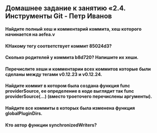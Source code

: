 <h2>Домашнее задание к занятию «2.4. Инструменты Git - Петр Иванов</h2>

<h4>Найдите полный хеш и комментарий коммита, хеш которого начинается на aefea.v</h4>
<h4>КНакому тегу соответствует коммит 85024d3?</h4>
<h4>Сколько родителей у коммита b8d720? Напишите их хеши.</h4>
<h4>Перечислите хеши и комментарии всех коммитов которые были сделаны между тегами v0.12.23 и v0.12.24.</h4>
<h4>Найдите коммит в котором была создана функция func providerSource, ее определение в коде выглядит так func providerSource(...) (вместо троеточего перечислены аргументы).</h4>
<h4>Найдите все коммиты в которых была изменена функция globalPluginDirs.</h4>
<h4>Кто автор функции synchronizedWriters?</h4>
